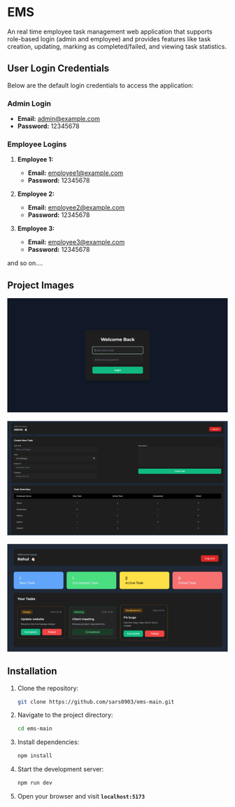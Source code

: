 # EMS

An real time employee task management web application that supports role-based login (admin and employee) and provides features like task creation, updating, marking as completed/failed, and viewing task statistics.

## User Login Credentials

Below are the default login credentials to access the application:

### Admin Login

- **Email:** admin@example.com
- **Password:** 12345678

### Employee Logins

1. **Employee 1:**

   - **Email:** employee1@example.com
   - **Password:** 12345678

2. **Employee 2:**

   - **Email:** employee2@example.com
   - **Password:** 12345678

3. **Employee 3:**
   - **Email:** employee3@example.com
   - **Password:** 12345678

and so on....

## Project Images

<p align="center"> 
<img src="project-images/p1.png" alt="Screenshot 1" width="600"/> <br/><br/> 
<img src="project-images/p2.png" alt="Screenshot 2" width="600"/> <br/><br/> 
<img src="project-images/p3.png" alt="Screenshot 3" width="600"/> 
</p>

## Installation
1. Clone the repository:
   ```bash
   git clone https://github.com/sars0903/ems-main.git
   ```
2. Navigate to the project directory:
   ```bash
   cd ems-main
   ```
3. Install dependencies:
   ```bash
   npm install
   ```
4. Start the development server:
   ```bash
   npm run dev
   ```
5. Open your browser and visit **`localhost:5173`**

